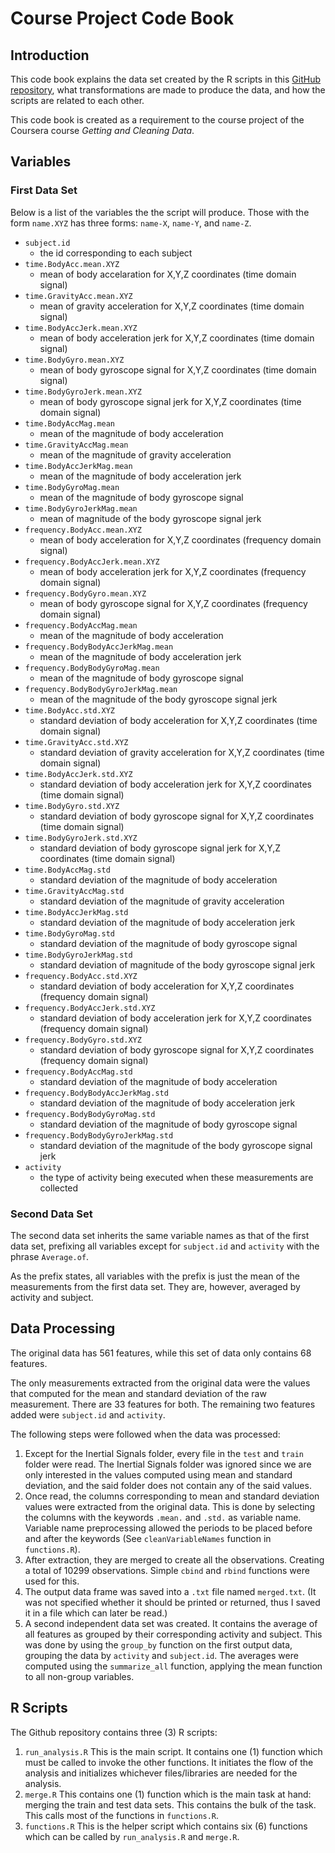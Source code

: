 # Course Project Code Book

## Introduction

This code book explains the data set created by the R scripts in this [GitHub repository](https://github.com/kbppdummy/gcdcourseproject), what transformations are made to produce the data, and how the scripts are related to each other.

This code book is created as a requirement to the course project of the Coursera course _Getting and Cleaning Data_.

## Variables

### First Data Set
Below is a list of the variables the the script will produce. Those with the form `name.XYZ` has three forms: `name-X`, `name-Y`, and `name-Z`.
 - `subject.id`
 	- the id corresponding to each subject
 - `time.BodyAcc.mean.XYZ`
 	- mean of body accelaration for X,Y,Z coordinates (time domain signal)
 - `time.GravityAcc.mean.XYZ`
 	- mean of gravity acceleration for X,Y,Z coordinates (time domain signal)
 - `time.BodyAccJerk.mean.XYZ`
 	- mean of body acceleration jerk for X,Y,Z coordinates (time domain signal)
 - `time.BodyGyro.mean.XYZ`
 	- mean of body gyroscope signal for X,Y,Z coordinates (time domain signal)
 - `time.BodyGyroJerk.mean.XYZ`
 	- mean of body gyroscope signal jerk for X,Y,Z coordinates (time domain signal)
 - `time.BodyAccMag.mean`
 	- mean of the magnitude of body acceleration
 - `time.GravityAccMag.mean`
 	- mean of the magnitude of gravity acceleration
 - `time.BodyAccJerkMag.mean`
 	- mean of the magnitude of body acceleration jerk
 - `time.BodyGyroMag.mean`
 	- mean of the magnitude of body gyroscope signal
 - `time.BodyGyroJerkMag.mean`
 	- mean of magnitude of the body gyroscope signal jerk
 - `frequency.BodyAcc.mean.XYZ`
 	- mean of body acceleration for X,Y,Z coordinates (frequency domain signal)
 - `frequency.BodyAccJerk.mean.XYZ`
 	- mean of body acceleration jerk for X,Y,Z coordinates (frequency domain signal)
 - `frequency.BodyGyro.mean.XYZ`
 	- mean of body gyroscope signal for X,Y,Z coordinates (frequency domain signal)
 - `frequency.BodyAccMag.mean`
 	- mean of the magnitude of body acceleration 
 - `frequency.BodyBodyAccJerkMag.mean`
 	- mean of the magnitude of body acceleration jerk
 - `frequency.BodyBodyGyroMag.mean`
 	- mean of the magnitude of body gyroscope signal
 - `frequency.BodyBodyGyroJerkMag.mean`
 	- mean of the magnitude of the body gyroscope signal jerk
 - `time.BodyAcc.std.XYZ`
 	- standard deviation of body acceleration for X,Y,Z coordinates (time domain signal)
 - `time.GravityAcc.std.XYZ`
 	- standard deviation of gravity acceleration for X,Y,Z coordinates (time domain signal)
 - `time.BodyAccJerk.std.XYZ`
 	- standard deviation of body acceleration jerk for X,Y,Z coordinates (time domain signal)
 - `time.BodyGyro.std.XYZ`
 	- standard deviation of body gyroscope signal for X,Y,Z coordinates (time domain signal)
 - `time.BodyGyroJerk.std.XYZ`
 	- standard deviation of body gyroscope signal jerk for X,Y,Z coordinates (time domain signal)
 - `time.BodyAccMag.std`
 	- standard deviation of the magnitude of body acceleration
 - `time.GravityAccMag.std`
 	- standard deviation of the magnitude of gravity acceleration
 - `time.BodyAccJerkMag.std`
 	- standard deviation of the magnitude of body acceleration jerk
 - `time.BodyGyroMag.std`
 	- standard deviation of the magnitude of body gyroscope signal
 - `time.BodyGyroJerkMag.std`
 	- standard deviation of magnitude of the body gyroscope signal jerk
 - `frequency.BodyAcc.std.XYZ`
 	- standard deviation of body acceleration for X,Y,Z coordinates (frequency domain signal)
 - `frequency.BodyAccJerk.std.XYZ`
 	- standard deviation of body acceleration jerk for X,Y,Z coordinates (frequency domain signal)
 - `frequency.BodyGyro.std.XYZ`
 	- standard deviation of body gyroscope signal for X,Y,Z coordinates (frequency domain signal)
 - `frequency.BodyAccMag.std`
 	- standard deviation of the magnitude of body acceleration
 - `frequency.BodyBodyAccJerkMag.std`
 	- standard deviation of the magnitude of body acceleration jerk
 - `frequency.BodyBodyGyroMag.std`
 	- standard deviation of the magnitude of body gyroscope signal
 - `frequency.BodyBodyGyroJerkMag.std`
 	- standard deviation of the magnitude of the body gyroscope signal jerk
 - `activity`
    - the type of activity being executed when these measurements are collected

### Second Data Set
The second data set inherits the same variable names as that of the first data set, prefixing all variables except for `subject.id` and `activity` with the phrase `Average.of`.

As the prefix states, all variables with the prefix is just the mean of the measurements from the first data set. They are, however, averaged by activity and subject.

## Data Processing

The original data has 561 features, while this set of data only contains 68 features.

The only measurements extracted from the original data were the values that computed for the mean and standard deviation of the raw measurement. There are 33 features for both. The remaining two features added were `subject.id` and `activity`.

The following steps were followed when the data was processed:

1. Except for the Inertial Signals folder, every file in the `test` and `train` folder were read. The Inertial Signals folder was ignored since we are only interested in the values computed using mean and standard deviation, and the said folder does not contain any of the said values.
2. Once read, the columns corresponding to mean and standard deviation values were extracted from the original data. This is done by selecting the columns with the keywords `.mean.` and `.std.` as variable name. Variable name preprocessing allowed the periods to be placed before and after the keywords (See `cleanVariableNames` function in `functions.R`).
3. After extraction, they are merged to create all the observations. Creating a total of 10299 observations. Simple `cbind` and `rbind` functions were used for this.
4. The output data frame was saved into a `.txt` file named `merged.txt`. (It was not specified whether it should be printed or returned, thus I saved it in a file which can later be read.)
5. A second independent data set was created. It contains the average of all features as grouped by their corresponding activity and subject. This was done by using the `group_by` function on the first output data, grouping the data by `activity` and `subject.id`. The averages were computed using the `summarize_all` function, applying the mean function to all non-group variables.

## R Scripts

The Github repository contains three (3) R scripts:

1. `run_analysis.R`
	This is the main script. It contains one (1) function which must be called to invoke the other functions.
	It initiates the flow of the analysis and initializes whichever files/libraries are needed for the analysis.
2. `merge.R`
	This contains one (1) function which is the main task at hand: merging the train and test data sets. This contains the bulk of the task. This calls most of the functions in `functions.R`.
3. `functions.R`
	This is the helper script which contains six (6) functions which can be called by `run_analysis.R` and `merge.R`.